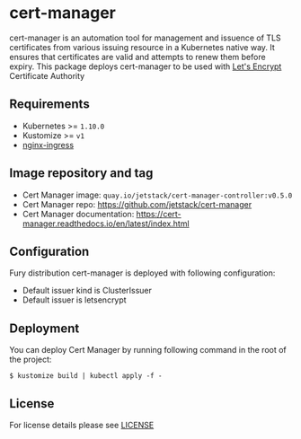 # cert-manager

cert-manager is an automation tool for management and issuence of TLS certificates from various issuing resource in a Kubernetes native way. It ensures that certificates are valid and attempts to renew them before expiry. This package deploys cert-manager to be used with [Let's Encrypt](https://letsencrypt.org/) Certificate Authority


## Requirements

- Kubernetes >= `1.10.0`
- Kustomize >= `v1`
- [nginx-ingress]()


## Image repository and tag

* Cert Manager image: `quay.io/jetstack/cert-manager-controller:v0.5.0`
* Cert Manager repo: https://github.com/jetstack/cert-manager 
* Cert Manager documentation: https://cert-manager.readthedocs.io/en/latest/index.html


## Configuration

Fury distribution cert-manager is deployed with following configuration:

- Default issuer kind is ClusterIssuer
- Default issuer is letsencrypt

## Deployment

You can deploy Cert Manager by running following command in the root of the project:

`$ kustomize build | kubectl apply -f -`


## License

For license details please see [LICENSE](https://sighup.io/fury/license) 
